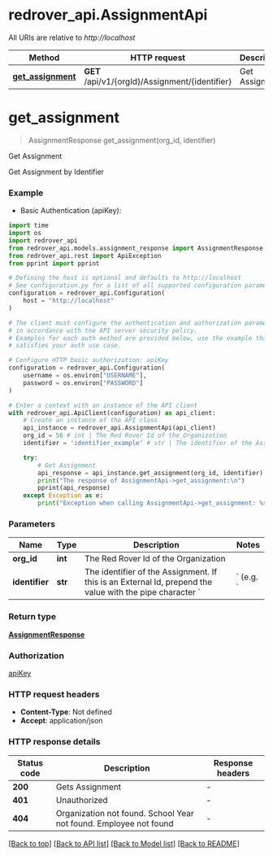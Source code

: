 # redrover_api.AssignmentApi

All URIs are relative to *http://localhost*

Method | HTTP request | Description
------------- | ------------- | -------------
[**get_assignment**](AssignmentApi.md#get_assignment) | **GET** /api/v1/{orgId}/Assignment/{identifier} | Get Assignment


# **get_assignment**
> AssignmentResponse get_assignment(org_id, identifier)

Get Assignment

Get Assignment by Identifier

### Example

* Basic Authentication (apiKey):

```python
import time
import os
import redrover_api
from redrover_api.models.assignment_response import AssignmentResponse
from redrover_api.rest import ApiException
from pprint import pprint

# Defining the host is optional and defaults to http://localhost
# See configuration.py for a list of all supported configuration parameters.
configuration = redrover_api.Configuration(
    host = "http://localhost"
)

# The client must configure the authentication and authorization parameters
# in accordance with the API server security policy.
# Examples for each auth method are provided below, use the example that
# satisfies your auth use case.

# Configure HTTP basic authorization: apiKey
configuration = redrover_api.Configuration(
    username = os.environ["USERNAME"],
    password = os.environ["PASSWORD"]
)

# Enter a context with an instance of the API client
with redrover_api.ApiClient(configuration) as api_client:
    # Create an instance of the API class
    api_instance = redrover_api.AssignmentApi(api_client)
    org_id = 56 # int | The Red Rover Id of the Organization
    identifier = 'identifier_example' # str | The identifier of the Assignment. If this is an External Id, prepend the value with the pipe character `|` (e.g. `|ABC123`)

    try:
        # Get Assignment
        api_response = api_instance.get_assignment(org_id, identifier)
        print("The response of AssignmentApi->get_assignment:\n")
        pprint(api_response)
    except Exception as e:
        print("Exception when calling AssignmentApi->get_assignment: %s\n" % e)
```



### Parameters


Name | Type | Description  | Notes
------------- | ------------- | ------------- | -------------
 **org_id** | **int**| The Red Rover Id of the Organization | 
 **identifier** | **str**| The identifier of the Assignment. If this is an External Id, prepend the value with the pipe character &#x60;|&#x60; (e.g. &#x60;|ABC123&#x60;) | 

### Return type

[**AssignmentResponse**](AssignmentResponse.md)

### Authorization

[apiKey](../README.md#apiKey)

### HTTP request headers

 - **Content-Type**: Not defined
 - **Accept**: application/json

### HTTP response details

| Status code | Description | Response headers |
|-------------|-------------|------------------|
**200** | Gets Assignment |  -  |
**401** | Unauthorized |  -  |
**404** | Organization not found. School Year not found. Employee not found |  -  |

[[Back to top]](#) [[Back to API list]](../README.md#documentation-for-api-endpoints) [[Back to Model list]](../README.md#documentation-for-models) [[Back to README]](../README.md)


